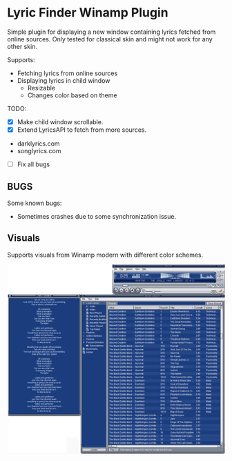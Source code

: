 # Lyric Finder Winamp Plugin
Simple plugin for displaying a new window containing lyrics fetched from online sources.
Only tested for classical skin and might not work for any other skin.

Supports:
 * Fetching lyrics from online sources
 * Displaying lyrics in child window
   - Resizable
   - Changes color based on theme

TODO:
- [x] Make child window scrollable.
- [x] Extend LyricsAPI to fetch from more sources.
 * darklyrics.com
 * songlyrics.com
- [ ] Fix all bugs

## BUGS
Some known bugs:
 - Sometimes crashes due to some synchronization issue.

## Visuals
Supports visuals from Winamp modern with different color schemes.

![LyricWindow](resource/winamp_picture.png)